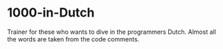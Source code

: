 # 1000-in-Dutch
Trainer for these who wants to dive in the programmers Dutch. Almost all the words are taken from the code comments.
